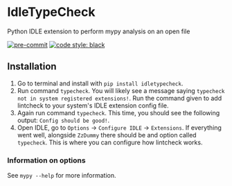 # IdleTypeCheck
Python IDLE extension to perform mypy analysis on an open file

<!-- BADGIE TIME -->

[![pre-commit](https://img.shields.io/badge/pre--commit-enabled-brightgreen?logo=pre-commit)](https://github.com/pre-commit/pre-commit)
[![code style: black](https://img.shields.io/badge/code_style-black-000000.svg)](https://github.com/psf/black)

<!-- END BADGIE TIME -->

## Installation
1) Go to terminal and install with `pip install idletypecheck`.
2) Run command `typecheck`. You will likely see a message saying
`typecheck not in system registered extensions!`. Run the command
given to add lintcheck to your system's IDLE extension config file.
3) Again run command `typecheck`. This time, you should see the following
output: `Config should be good!`.
4) Open IDLE, go to `Options` -> `Configure IDLE` -> `Extensions`.
If everything went well, alongside `ZzDummy` there should be and
option called `typecheck`. This is where you can configure how
lintcheck works.

### Information on options
See `mypy --help` for more information.
